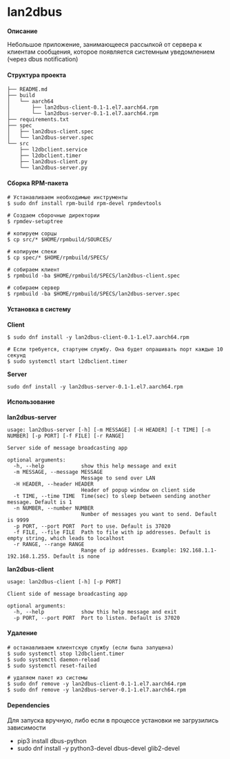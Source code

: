 # lan2dbus

**Описание**

Небольшое приложение, занимающееся рассылкой от сервера к клиентам сообщения, которое появляется системным уведомлением (через dbus notification)

#### Структура проекта

```
├── README.md
├── build
│   └── aarch64
│       ├── lan2dbus-client-0.1-1.el7.aarch64.rpm
│       └── lan2dbus-server-0.1-1.el7.aarch64.rpm
├── requirements.txt
├── spec
│   ├── lan2dbus-client.spec
│   └── lan2dbus-server.spec
└── src
    ├── l2dbclient.service
    ├── l2dbclient.timer
    ├── lan2dbus-client.py
    └── lan2dbus-server.py
```


#### Сборка RPM-пакета


```
# Устанавливаем необходимые инструменты
$ sudo dnf install rpm-build rpm-devel rpmdevtools

# Создаем сборочные директории
$ rpmdev-setuptree

# копируем сорцы
$ cp src/* $HOME/rpmbuild/SOURCES/

# копируем спеки
$ cp spec/* $HOME/rpmbuild/SPECS/

# собираем клиент
$ rpmbuild -ba $HOME/rpmbuild/SPECS/lan2dbus-client.spec

# собираем сервер
$ rpmbuild -ba $HOME/rpmbuild/SPECS/lan2dbus-server.spec
```

#### Установка в систему

__Client__

```
$ sudo dnf install -y lan2dbus-client-0.1-1.el7.aarch64.rpm

# Если требуется, стартуем службу. Она будет опрашивать порт каждые 10 секунд
$ sudo systemctl start l2dbclient.timer

```

__Server__

```
sudo dnf install -y lan2dbus-server-0.1-1.el7.aarch64.rpm

```

#### Использование

__lan2dbus-server__ 

```
usage: lan2dbus-server [-h] [-m MESSAGE] [-H HEADER] [-t TIME] [-n NUMBER] [-p PORT] [-f FILE] [-r RANGE]

Server side of message broadcasting app

optional arguments:
  -h, --help            show this help message and exit
  -m MESSAGE, --message MESSAGE
                        Message to send over LAN
  -H HEADER, --header HEADER
                        Header of popup window on client side
  -t TIME, --time TIME  Time(sec) to sleep between sending another message. Default is 1
  -n NUMBER, --number NUMBER
                        Number of messages you want to send. Default is 9999
  -p PORT, --port PORT  Port to use. Default is 37020
  -f FILE, --file FILE  Path to file with ip addresses. Default is empty string, which leads to localhost
  -r RANGE, --range RANGE
                        Range of ip addresses. Example: 192.168.1.1-192.168.1.255. Default is none
```

__lan2dbus-client__ 

```
usage: lan2dbus-client [-h] [-p PORT]

Client side of message broadcasting app

optional arguments:
  -h, --help            show this help message and exit
  -p PORT, --port PORT  Port to listen. Default is 37020
```

#### Удаление

```
# останавливаем клиентскую службу (если была запущена)
$ sudo systemctl stop l2dbclient.timer
$ sudo systemctl daemon-reload
$ sudo systemctl reset-failed

# удаляем пакет из системы
$ sudo dnf remove -y lan2dbus-client-0.1-1.el7.aarch64.rpm
$ sudo dnf remove -y lan2dbus-server-0.1-1.el7.aarch64.rpm
```

#### Dependencies

Для запуска вручную, либо если в процессе установки не загрузились зависимости

* pip3 install dbus-python 
* sudo dnf install -y python3-devel dbus-devel glib2-devel
